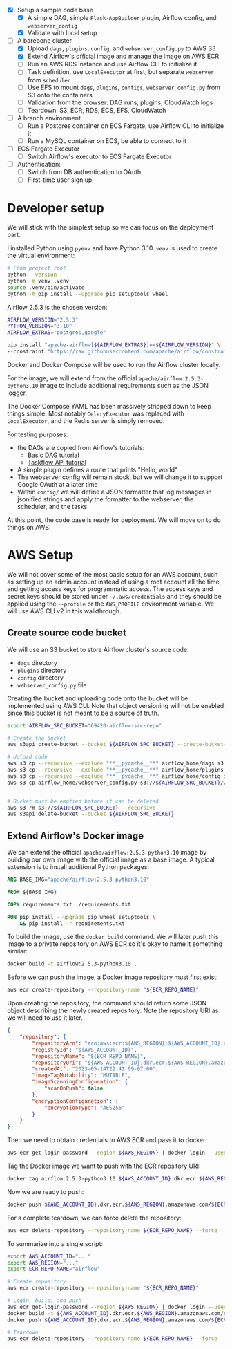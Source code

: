 - [x] Setup a sample code base
    - [x] A simple DAG, simple `Flask-AppBuilder` plugin, Airflow config, and `webserver_config`
    - [x] Validate with local setup

- [ ] A barebone cluster
    - [x] Upload `dags`, `plugins`, `config`, and `webserver_config.py` to AWS S3
    - [X] Extend Airflow's official image and manage the image on AWS ECR
    - [ ] Run an AWS RDS instance and use Airflow CLI to initialize it
    - [ ] Task definition, use `LocalExecutor` at first, but separate `webserver` from `scheduler`
    - [ ] Use EFS to mount `dags`, `plugins`, `configs`, `webserver_config.py` from S3 onto the containers
    - [ ] Validation from the browser: DAG runs, plugins, CloudWatch logs
    - [ ] Teardown: S3, ECR, RDS, ECS, EFS, CloudWatch

- [ ] A branch environment
    - [ ] Run a Postgres container on ECS Fargate, use Airflow CLI to initialize it
    - [ ] Run a MySQL container on ECS, be able to connect to it

- [ ] ECS Fargate Executor
    - [ ] Switch Airflow's executor to ECS Fargate Executor

- [ ] Authentication:
    - [ ] Switch from DB authentication to OAuth
    - [ ] First-time user sign up

# Developer setup
We will stick with the simplest setup so we can focus on the deployment part.

I installed Python using `pyenv` and have Python 3.10. `venv` is used to create the virtual environment:

```bash
# From project root
python --version
python -m venv .venv
source .venv/bin/activate
python -m pip install --upgrade pip setuptools wheel
```

Airflow 2.5.3 is the chosen version:

```bash
AIRFLOW_VERSION="2.5.3"
PYTHON_VERSION="3.10"
AIRFLOW_EXTRAS="postgres,google"

pip install "apache-airflow[${AIRFLOW_EXTRAS}]==${AIRFLOW_VERSION}" \
--constraint "https://raw.githubusercontent.com/apache/airflow/constraints-${AIRFLOW_VERSION}/constraints-${PYTHON_VERSION}.txt"
```

Docker and Docker Compose will be used to run the Airflow cluster locally.

For the image, we will extend from the official `apache/airflow:2.5.3-python3.10` image to include additional requirements such as the JSON logger.

The Docker Compose YAML has been massively stripped down to keep things simple. Most notably `CeleryExecutor` was replaced with `LocalExecutor`, and the Redis server is simply removed.

For testing purposes:
- the DAGs are copied from Airflow's tutorials:
    - [Basic DAG tutorial](https://airflow.apache.org/docs/apache-airflow/2.5.3/tutorial/fundamentals.html)
    - [Taskflow API tutorial](https://airflow.apache.org/docs/apache-airflow/2.5.3/tutorial/taskflow.html)
- A simple plugin defines a route that prints "Hello, world"
- The webserver config will remain stock, but we will change it to support Google OAuth at a later time
- Within `config/` we will define a JSON formatter that log messages in jsonified strings and apply the formatter to the webserver, the scheduler, and the tasks

At this point, the code base is ready for deployment. We will move on to do things on AWS.

# AWS Setup
We will not cover some of the most basic setup for an AWS account, such as setting up an admin account instead of using a root account all the time, and getting access keys for programmatic access. The access keys and secret keys should be stored under `~/.aws/credentials` and they should be applied using the `--profile` or the `AWS_PROFILE` environment variable. We will use AWS CLI v2 in this walkthrough.

## Create source code bucket
We will use an S3 bucket to store Airflow cluster's source code:

- `dags` directory
- `plugins` directory
- `config` directory
- `webserver_config.py` file

Creating the bucket and uploading code onto the bucket will be implemented using AWS CLI. Note that object versioning will not be enabled since this bucket is not meant to be a source of truth.

```bash
export AIRFLOW_SRC_BUCKET="69420-airflow-src-repo"

# Create the bucket
aws s3api create-bucket --bucket ${AIRFLOW_SRC_BUCKET} --create-bucket-configuration "LocationConstraint=us-west-2"

# Upload code
aws s3 cp --recursive --exclude "**__pycache__**" airflow_home/dags s3://${AIRFLOW_SRC_BUCKET}/dags
aws s3 cp --recursive --exclude "**__pycache__**" airflow_home/plugins s3://${AIRFLOW_SRC_BUCKET}/plugins
aws s3 cp --recursive --exclude "**__pycache__**" airflow_home/config s3://${AIRFLOW_SRC_BUCKET}/config
aws s3 cp airflow_home/webserver_config.py s3://${AIRFLOW_SRC_BUCKET}/webserver_config.py


# Bucket must be emptied before it can be deleted
aws s3 rm s3://${AIRFLOW_SRC_BUCKET} --recursive
aws s3api delete-bucket --bucket ${AIRFLOW_SRC_BUCKET}
```

## Extend Airflow's Docker image
We can extend the official `apache/airflow:2.5.3-python3.10` image by building our own image with the official image as a base image. A typical extension is to install additional Python packages:

```Dockerfile
ARG BASE_IMG="apache/airflow:2.5.3-python3.10"

FROM ${BASE_IMG}

COPY requirements.txt ./requirements.txt

RUN pip install --upgrade pip wheel setuptools \
    && pip install -r requirements.txt
```

To build the image, use the `docker build` command. We will later push this image to a private repository on AWS ECR so it's okay to name it something similar:

```bash
docker build -t airflow:2.5.3-python3.10 .
```

Before we can push the image, a Docker image repository must first exist:

```bash
aws ecr create-repository --repository-name "${ECR_REPO_NAME}"
```

Upon creating the repository, the command should return some JSON object describing the newly created repository. Note the repository URI as we will need to use it later.

```json
{
    "repository": {
        "repositoryArn": "arn:aws:ecr:${AWS_REGION}:${AWS_ACCOUNT_ID}:repository/${ECR_REPO_NAME}",
        "registryId": "${AWS_ACCOUNT_ID}",
        "repositoryName": "${ECR_REPO_NAME}",
        "repositoryUri": "${AWS_ACCOUNT_ID}.dkr.ecr.${AWS_REGION}.amazonaws.com/${ECR_REPO_NAME}",
        "createdAt": "2023-05-14T22:41:09-07:00",
        "imageTagMutability": "MUTABLE",
        "imageScanningConfiguration": {
            "scanOnPush": false
        },
        "encryptionConfiguration": {
            "encryptionType": "AES256"
        }
    }
}
```

Then we need to obtain credentials to AWS ECR and pass it to docker:

```bash
aws ecr get-login-password --region ${AWS_REGION} | docker login --username AWS --password-stdin ${AWS_ACCOUNT_ID}.dkr.ecr.${AWS_REGION}.amazonaws.com
```

Tag the Docker image we want to push with the ECR repository URI:

```bash
docker tag airflow:2.5.3-python3.10 ${AWS_ACCOUNT_ID}.dkr.ecr.${AWS_REGION}.amazonaws.com/${ECR_REPO_NAME}:airflow2.5.3-python3.10
```

Now we are ready to push:

```bash
docker push ${AWS_ACCOUNT_ID}.dkr.ecr.${AWS_REGION}.amazonaws.com/${ECR_REPO_NAME}:airflow2.5.3-python3.10
```

For a complete teardown, we can force delete the repository:

```bash
aws ecr delete-repository --repository-name ${ECR_REPO_NAME} --force
```

To summarize into a single script:

```bash
export AWS_ACCOUNT_ID="..."
export AWS_REGION="..."
export ECR_REPO_NAME="airflow"

# Create repository
aws ecr create-repository --repository-name "${ECR_REPO_NAME}"

# Login, build, and push
aws ecr get-login-password --region ${AWS_REGION} | docker login --username AWS --password-stdin ${AWS_ACCOUNT_ID}.dkr.ecr.${AWS_REGION}.amazonaws.com
docker build -t ${AWS_ACCOUNT_ID}.dkr.ecr.${AWS_REGION}.amazonaws.com/${ECR_REPO_NAME}:2.5.3-python3.10 .
docker push ${AWS_ACCOUNT_ID}.dkr.ecr.${AWS_REGION}.amazonaws.com/${ECR_REPO_NAME}:2.5.3-python3.10

# Teardown
aws ecr delete-repository --repository-name ${ECR_REPO_NAME} --force
```